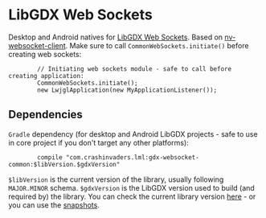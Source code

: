 # LibGDX Web Sockets
Desktop and Android natives for [LibGDX Web Sockets](../..). Based on [nv-websocket-client](https://github.com/TakahikoKawasaki/nv-websocket-client). Make sure to call `CommonWebSockets.initiate()` before creating web sockets:
```
        // Initiating web sockets module - safe to call before creating application:
        CommonWebSockets.initiate();
        new LwjglApplication(new MyApplicationListener());
```

## Dependencies
`Gradle` dependency (for desktop and Android LibGDX projects - safe to use in core project if you don't target any other platforms):
```
        compile "com.crashinvaders.lml:gdx-websocket-common:$libVersion.$gdxVersion"
```
`$libVersion` is the current version of the library, usually following `MAJOR.MINOR` schema. `$gdxVersion` is the LibGDX version used to build (and required by) the library. You can check the current library version [here](http://search.maven.org/#search|ga|1|g%3A%22com.github.czyzby%22) - or you can use the [snapshots](https://oss.sonatype.org/content/repositories/snapshots/com/github/czyzby/).
